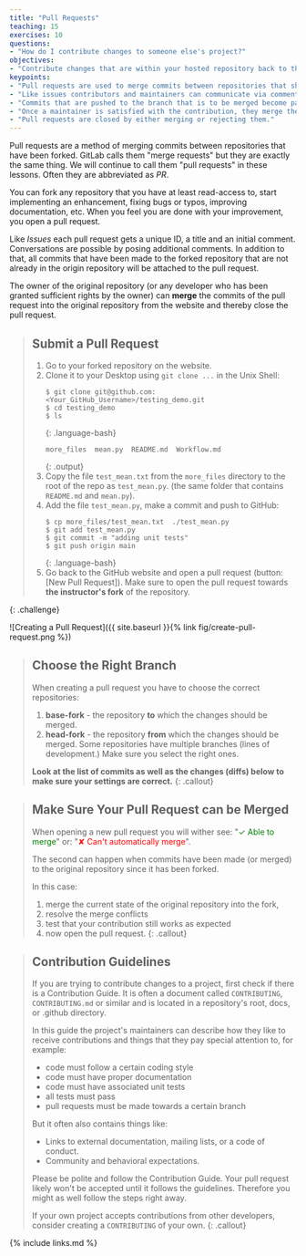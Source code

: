 ```yaml
---
title: "Pull Requests"
teaching: 15
exercises: 10
questions:
- "How do I contribute changes to someone else's project?"
objectives:
- "Contribute changes that are within your hosted repository back to the original one."
keypoints:
- "Pull requests are used to merge commits between repositories that share a common ancestor."
- "Like issues contributors and maintainers can communicate via comments."
- "Commits that are pushed to the branch that is to be merged become part of the PR."
- "Once a maintainer is satisfied with the contribution, they merge the pull request."
- "Pull requests are closed by either merging or rejecting them."
---
```


Pull requests are a method of merging commits between repositories that have
been forked. GitLab calls them "merge requests" but they are exactly the same
thing. We will continue to call them "pull requests" in these lessons.
Often they are abbreviated as _PR_.

You can fork any repository that you have at least read-access to, start
implementing an enhancement, fixing bugs or typos, improving documentation,
etc. When you feel you are done with your improvement, you open a pull request.

Like _Issues_ each pull request gets a unique ID, a title and an initial
comment. Conversations are possible by posing additional comments.
In addition to that, all commits that have been made to the forked repository
that are not already in the origin repository will be attached to the pull request.

The owner of the original repository (or any developer who has been granted
sufficient rights by the owner) can **merge** the commits of the pull request
into the original repository from the website and thereby close the pull request.

> ## Submit a Pull Request
>
> 1. Go to your forked repository on the website.
> 2. Clone it to your Desktop using `git clone ...` in the Unix Shell:
>    ~~~
>    $ git clone git@github.com:<Your_GitHub_Username>/testing_demo.git
>    $ cd testing_demo
>    $ ls
>    ~~~
>    {: .language-bash}
>    ~~~
>    more_files  mean.py  README.md  Workflow.md
>    ~~~
>    {: .output}
> 3. Copy the file `test_mean.txt` from the `more_files` directory to the root of the repo
>    as `test_mean.py`. (the same folder that contains `README.md` and `mean.py`).
> 4. Add the file `test_mean.py`, make a commit and push to GitHub:
>    ~~~
>    $ cp more_files/test_mean.txt  ./test_mean.py
>    $ git add test_mean.py
>    $ git commit -m "adding unit tests"
>    $ git push origin main
>    ~~~
>    {: .language-bash}
> 5. Go back to the GitHub website and open a pull request (button: [New Pull Request]).
>    Make sure to open the pull request towards **the instructor's fork** of the repository.
>
{: .challenge}

![Creating a Pull Request]({{ site.baseurl }}{% link fig/create-pull-request.png %})

> ## Choose the Right Branch
>
> When creating a pull request you have to choose the correct repositories:
>
> 1. **base-fork** - the repository **to** which the changes should be merged.
> 2. **head-fork** - the repository **from** which the changes should be merged.
> Some repositories have multiple branches (lines of development.) Make sure you
> select the right ones.
>
> **Look at the list of commits as well as the changes (diffs) below to
> make sure your settings are correct.**
{: .callout}

> ## Make Sure Your Pull Request can be Merged
>
> When opening a new pull request you will wither see:
> "<span style="color:green">&#x2713; Able to merge</span>" or:
> "<span style="color:red">&#x2718; Can't automatically merge</span>".
>
> The second can happen when commits have been made (or merged) to the original
> repository since it has been forked.
>
> In this case:
> 1. merge the current state of the original repository into the fork,
> 2. resolve the merge conflicts
> 3. test that your contribution still works as expected
> 4. now open the pull request.
{: .callout}


> ## Contribution Guidelines
>
> If you are trying to contribute changes to a project, first check if there
> is a Contribution Guide. It is often a document called `CONTRIBUTING`,
> `CONTRIBUTING.md` or similar and is located in a repository's root, docs,
> or .github directory.
>
> In this guide the project's maintainers can describe how
> they like to receive contributions and things that they pay special attention
> to, for example:
> * code must follow a certain coding style
> * code must have proper documentation
> * code must have associated unit tests
> * all tests must pass
> * pull requests must be made towards a certain branch
>
> But it often also contains things like:
> * Links to external documentation, mailing lists, or a code of conduct.
> * Community and behavioral expectations.
>
> Please be polite and follow the Contribution Guide. Your
> pull request likely won't be accepted until it follows the guidelines.
> Therefore you might as well follow the steps right away.
>
> If your own project accepts contributions from other developers,
> consider creating a `CONTRIBUTING` of your own.
{: .callout}

{% include links.md %}
